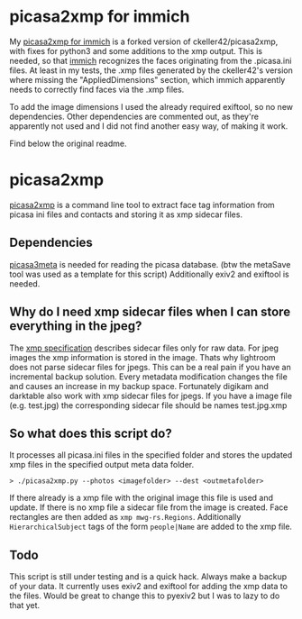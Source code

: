 picasa2xmp for immich
==========
My [picasa2xmp for immich](https://github.com/cratoo/picasa2xmp) is a forked version of ckeller42/picasa2xmp, with fixes for python3 and some additions to the xmp output. This is needed, so that [immich](https://immich.app) recognizes the faces originating from the .picasa.ini files.
At least in my tests, the .xmp files generated by the ckeller42's version where missing the "AppliedDimensions" section, which immich apparently needs to correctly find faces via the .xmp files.

To add the image dimensions I used the already required exiftool, so no new dependencies. Other dependencies are commented out, as they're apparently not used and I did not find another easy way, of making it work.

Find below the original readme.

picasa2xmp
==========

[picasa2xmp](https://github.com/ckeller42/picasa2xmp) is a command line tool to extract face tag information from picasa ini files and contacts and storing it as xmp sidecar files.

Dependencies
------------

[picasa3meta](https://github.com/vosbergw/picasa3meta) is needed for reading the picasa database. (btw the metaSave tool was used as a template for this script)
Additionally exiv2 and exiftool is needed.

Why do I need xmp sidecar files when I can store everything in the jpeg?
-----------------------------------------------------------------------

The [xmp specification](https://partners.adobe.com/public/developer/en/xmp/sdk/XMPspecification.pdf) describes sidecar files only for raw data. For jpeg images the xmp information is stored in the image. Thats why lightroom does not parse sidecar files for jpegs.
This can be a real pain if you have an incremental backup solution.
Every metadata modification changes the file and causes an increase in my backup space.
Fortunately digikam and darktable also work with xmp sidecar files for jpegs.
If you have a image file (e.g. test.jpg) the corresponding sidecar file should be names test.jpg.xmp


So what does this script do?
----------------------------

It processes all picasa.ini files in the specified folder and stores the
updated xmp files in the specified output meta data folder.

```
> ./picasa2xmp.py --photos <imagefolder> --dest <outmetafolder>
```

If there already is a xmp file with the original image this file is used and update.
If there is no xmp file a sidecar file from the image is created. 
Face rectangles are then added as `xmp mwg-rs.Regions`.
Additionally `HierarchicalSubject` tags of the form `people|Name` are added to the xmp file.


Todo
----

This script is still under testing and is a quick hack.
Always make a backup of your data.
It currently uses exiv2 and exiftool for adding the xmp data to the files.
Would be great to change this to pyexiv2 but I was to lazy to do that yet.
